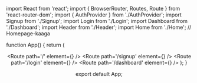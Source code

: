 import React from 'react';
import { BrowserRouter, Routes, Route } from 'react-router-dom';
import { AuthProvider } from './AuthProvider';
import Signup from './Signup';
import Login from './Login';
import Dashboard from './Dashboard';
import Header from './Header';
import Home from './Home'; // Homepage-kaaga

function App() {
  return (
    <BrowserRouter>
      <AuthProvider>
        <Header />
        <Routes>
          <Route path='/' element={<Home />} />
          <Route path='/signup' element={<Signup />} />
          <Route path='/login' element={<Login />} />
          <Route path='/dashboard' element={<Dashboard />} />
        </Routes>
      </AuthProvider>
    </BrowserRouter>
  );
}

export default App;